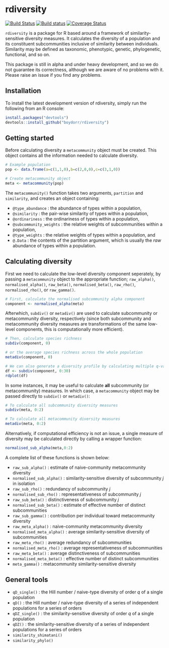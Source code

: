 # rdiversity  

[![Build Status](https://travis-ci.org/boydorr/rdiversity.svg?branch=master)](https://travis-ci.org/boydorr/rdiversity)
[![Build status](https://ci.appveyor.com/api/projects/status/463vspjivh08o9x1?svg=true)](https://ci.appveyor.com/project/mysteryduck/rdiversity)
[![Coverage Status](https://coveralls.io/repos/github/boydorr/rdiversity/badge.svg?branch=master)](https://coveralls.io/github/boydorr/rdiversity?branch=master)

`rdiversity` is a package for R based around a framework of similarity-sensitive diversity measures. It calculates the diversity of a population and its constituent subcommunities inclusive of similarity between individuals. Similarity may be defined as taxonomic, phenotypic, genetic, phylogenetic, functional, and so on. 

This package is still in alpha and under heavy development, and so we do not guarantee its correctness, although we are aware of no problems with it. Please raise an issue if you find any problems.

## Installation

To install the latest development version of rdiversity, simply run the following from an R console:

```r
install.packages("devtools")
devtools::install_github("boydorr/rdiversity")
```

## Getting started


Before calculating diversity a `metacommunity` object must be created. This object contains all the information needed to calculate diversity.

```r
# Example population
pop <- data.frame(a=c(1,1,0),b=c(2,0,0),c=c(3,1,0))

# Create metacommunity object
meta <- metacommunity(pop)
```

The `metacommunity()` function takes two arguments, `partition` and `similarity`, and creates an object containing:  

* `@type_abundance` : the abundance of types within a population,  
* `@similarity` : the pair-wise similarity of types within a population,  
* `@ordinariness` : the ordinariness of types within a population,  
* `@subcommunity_weights` :  the relative weights of subcommunities within a population,  
* `@type_weights` : the relative weights of types within a population, and  
* `@.Data` : the contents of the partition argument, which is usually the *raw* abundance of types within a population.
    

## Calculating diversity
First we need to calculate the low-level diversity component seperately, by passing a `metacommunity` object to the appropriate function; `raw_alpha()`, `normalised_alpha()`, `raw_beta()`, `normalised_beta()`, `raw_rho()`, `normalised_rho()`, or `raw_gamma()`. 

```r
# First, calculate the normalised subcommunity alpha component
component <- normalised_alpha(meta)
```

Afterwhich, `subdiv()` or `metadiv()` are used to calculate subcommunity or metacommunity diversity, respectively (since both subcommunity and metacommunity diversity measures are transformations of the same low-level components, this is computationally more efficient).

```r
# Then, calculate species richness
subdiv(component, 0)

# or the average species richness across the whole population
metadiv(component, 0)

# We can also generate a diversity profile by calculating multiple q-values simultaneously
df <- subdiv(component, 0:30)
rdplot(df)
```

In some instances, it may be useful to calculate **all** subcommunity (or metacommunity) measures. In which case, a `metacommunity` object may be passed directly to `subdiv()` or `metadiv()`:

```r
# To calculate all subcommunity diversity measures
subdiv(meta, 0:2)

# To calculate all metacommunity diversity measures
metadiv(meta, 0:2)
```

Alternatively, if computational efficiency is not an issue, a single measure of diversity may be calculated directly by calling a wrapper function:
```r
normalised_sub_alpha(meta,0:2)
```
A complete list of these functions is shown below:

* `raw_sub_alpha()` : estimate of naive-community metacommunity diversity  
* `normalised_sub_alpha()` : similarity-sensitive diversity of subcommunity *j* in isolation  
* `raw_sub_rho()` : redundancy of subcommunity *j*  
* `normalised_sub_rho()` : representativeness of subcommunity *j*  
* `raw_sub_beta()` : distinctiveness of subcommunity *j*  
* `normalised_sub_beta()` : estimate of effective number of distinct subcommunities  
* `raw_sub_gamma()` : contribution per individual toward metacommunity diversity  
* `raw_meta_alpha()` : naive-community metacommunity diversity  
* `normalised_meta_alpha()` : average similarity-sensitive diversity of subcommunities  
* `raw_meta_rho()` : average redundancy of subcommunities  
* `normalised_meta_rho()` : average representativeness of subcommunities  
* `raw_meta_beta()` : average distinctiveness of subcommunities  
* `normalised_meta_beta()` : effective number of distinct subcommunities  
* `meta_gamma()` : metacommunity similarity-sensitive diversity  


## General tools
* `qD_single()` : the Hill number / naive-type diversity of order *q* of a single population  
* `qD()` : the Hill number / naive-type diversity of a series of independent populations for a series of orders  
* `qDZ_single()` : the similarity-sensitive diversity of order *q* of a single population 
* `qDZ()` : the similarity-sensitive diversity of a series of independent populations for a series of orders  
* `similarity_shimatani()`
* `similarity_phylo()`







